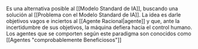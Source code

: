 Es una alternativa posible al [[Modelo Standard de IA]], buscando una solución al [[Problema con el Modelo Standard de IA]]. 
La idea es darle objetivos vagos e inciertos al [[Agente Racional|agente]] y que, ante la incertidumbre de sus objetivos, la máquina defiera hacia el control humano.
Los agentes que se comporten según este paradigma son conocidos como [[Agentes "comprobablemente Beneficiosos"]] 